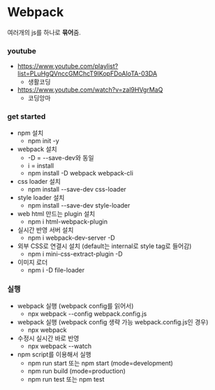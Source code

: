 # Webpack
여러개의 js를 하나로 **묶어**줌. 

### youtube
- https://www.youtube.com/playlist?list=PLuHgQVnccGMChcT9IKopFDoAIoTA-03DA
    - 생활코딩
- https://www.youtube.com/watch?v=zal9HVgrMaQ
    - 코딩앙마

### get started
- npm 설치
    - npm init -y
- webpack 설치
    - -D = --save-dev와 동일
    - i = install
    - npm install -D webpack webpack-cli
- css loader 설치
    - npm install --save-dev css-loader
- style loader 설치
    - npm install --save-dev style-loader
- web html 만드는 plugin 설치
    - npm i html-webpack-plugin
- 실시간 반영 서버 설치 
    - npm i webpack-dev-server -D
- 외부 CSS로 연결시 설치 (default는 internal로 style tag로 들어감)
    - npm i mini-css-extract-plugin -D 
- 이미지 로더
    - npm i -D file-loader
### 실행
- webpack 실행 (webpack config를 읽어서)
    - npx webpack --config webpack.config.js
- webpack 실행 (webpack config 생략 가능 webpack.config.js인 경우)
    - npx webpack 
- 수정시 실시간 바로 반영
    - npx webpack --watch 
- npm script를 이용해서 실행
    - npm run start 또는 npm start (mode=development)
    - npm run build (mode=production)
    - npm run test 또는 npm test     
